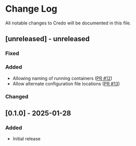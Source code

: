 # Change Log

All notable changes to Credo will be documented in this file.

## [unreleased] - unreleased

### Fixed


### Added

- Allowing naming of running containers ([PR #12](https://github.com/seantallen-org/credo/pull/12))
- Allow alternate configuration file locations ([PR #13](https://github.com/seantallen-org/credo/pull/13))

### Changed


## [0.1.0] - 2025-01-28

### Added

- Initial release

